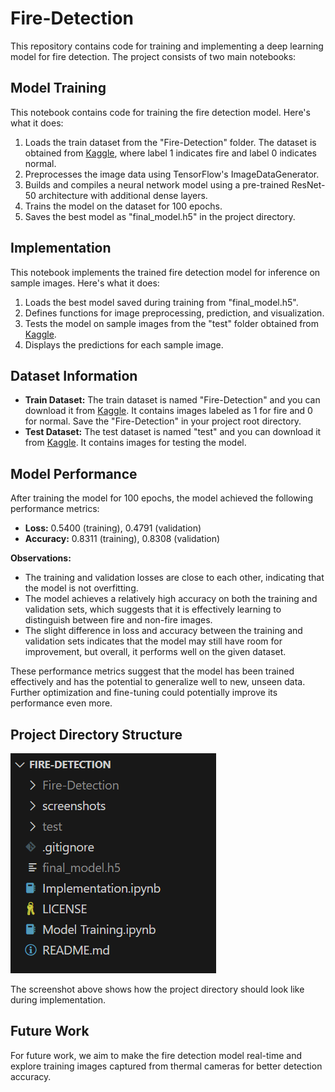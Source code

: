 # Fire-Detection

This repository contains code for training and implementing a deep learning model for fire detection. The project consists of two main notebooks:

## Model Training

This notebook contains code for training the fire detection model. Here's what it does:

1. Loads the train dataset from the "Fire-Detection" folder. The dataset is obtained from [Kaggle](https://www.kaggle.com/datasets/atulyakumar98/test-dataset), where label 1 indicates fire and label 0 indicates normal.
2. Preprocesses the image data using TensorFlow's ImageDataGenerator.
3. Builds and compiles a neural network model using a pre-trained ResNet-50 architecture with additional dense layers.
4. Trains the model on the dataset for 100 epochs.
5. Saves the best model as "final_model.h5" in the project directory.

## Implementation

This notebook implements the trained fire detection model for inference on sample images. Here's what it does:

1. Loads the best model saved during training from "final_model.h5".
2. Defines functions for image preprocessing, prediction, and visualization.
3. Tests the model on sample images from the "test" folder obtained from [Kaggle](https://www.kaggle.com/datasets/jvkchaitanya410/fireornot-firetestset).
4. Displays the predictions for each sample image.

## Dataset Information

- **Train Dataset:** The train dataset is named "Fire-Detection" and you can download it from [Kaggle](https://www.kaggle.com/datasets/atulyakumar98/test-dataset). It contains images labeled as 1 for fire and 0 for normal. Save the "Fire-Detection" in your project root directory.
- **Test Dataset:** The test dataset is named "test" and you can download it from [Kaggle](https://www.kaggle.com/datasets/jvkchaitanya410/fireornot-firetestset). It contains images for testing the model.

## Model Performance

After training the model for 100 epochs, the model achieved the following performance metrics:

- **Loss:** 0.5400 (training), 0.4791 (validation)
- **Accuracy:** 0.8311 (training), 0.8308 (validation)

**Observations:**
- The training and validation losses are close to each other, indicating that the model is not overfitting.
- The model achieves a relatively high accuracy on both the training and validation sets, which suggests that it is effectively learning to distinguish between fire and non-fire images.
- The slight difference in loss and accuracy between the training and validation sets indicates that the model may still have room for improvement, but overall, it performs well on the given dataset.

These performance metrics suggest that the model has been trained effectively and has the potential to generalize well to new, unseen data. Further optimization and fine-tuning could potentially improve its performance even more.

## Project Directory Structure

![Project Directory](https://github.com/KelvinPuyam/Fire-Detection/blob/main/screenshots/Project%20Directory.png)

The screenshot above shows how the project directory should look like during implementation.

## Future Work

For future work, we aim to make the fire detection model real-time and explore training images captured from thermal cameras for better detection accuracy.
